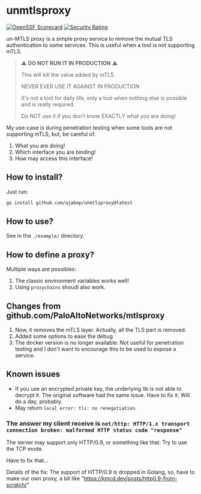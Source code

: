 # unmtlsproxy

[![OpenSSF Scorecard](https://api.securityscorecards.dev/projects/github.com/ajabep/unmtlsproxy/badge)](https://securityscorecards.dev/viewer/?uri=github.com/ajabep/unmtlsproxy)
[![Security Rating](https://sonarcloud.io/api/project_badges/measure?project=ajabeporg_unmtlsproxy&metric=security_rating)](https://sonarcloud.io/summary/new_code?id=ajabeporg_unmtlsproxy)


un-MTLS proxy is a simple proxy service to remove the mutual TLS authentication to some services. This is useful when a tool is not supporting mTLS.

> ⚠️ **DO NOT RUN IT IN PRODUCTION** ⚠️
>
> This will kill the value added by mTLS.
>
> NEVER EVER USE IT AGAINST IN PRODUCTION
>
> It's not a tool for daily life, only a tool when nothing else is possible and is really required.
>
> Do NOT use it if you don't know EXACTLY what you are doing!

My use-case is during penetration testing when some tools are not supporting mTLS, but, be careful of:

1. What you are doing!
2. Which interface you are binding!
3. How may access this interface!

## How to install?

Just run:

```bash
go install github.com/ajabep/unmtlsproxy@latest
```

## How to use?

See in the `./example/` directory.

## How to define a proxy?

Multiple ways are possibles:

1. The classic environment variables works well!
2. Using `proxychains` shoudl also work.

## Changes from github.com/PaloAltoNetworks/mtlsproxy

1. Now, it removes the mTLS layer. Actually, all the TLS part is removed.
2. Added some options to ease the debug
3. The docker version is no longer available: Not useful for penetration testing and I don't want to encourage this to be used to expose a service.

## Known issues

* If you use an encrypted private key, the underlying lib is not able to decrypt it. The original software had the same issue. Have to fix it. Will do a day, probably.
* May return `local error: tls: no renegotiation`.

### The answer my client receive is `net/http: HTTP/1.x transport connection broken: malformed HTTP status code "response"`

The server may support only HTTP/0.9, or something like that. Try to use the TCP mode.

Have to fix that...

Details of the fix: The support of HTTP/0.9 is dropped in Golang, so, have to make our own proxy, a bit like "https://kmcd.dev/posts/http0.9-from-scratch/"
